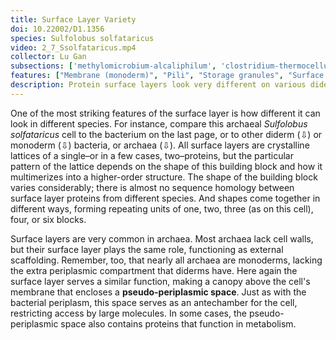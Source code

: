 ```yaml
---
title: Surface Layer Variety
doi: 10.22002/D1.1356
species: Sulfolobus solfataricus
video: 2_7_Ssolfataricus.mp4
collector: Lu Gan
subsections: ['methylomicrobium-alcaliphilum', 'clostridium-thermocellum', 'nitrosopumilus-maritimus', 'methanoregula-formicica']
features: ["Membrane (monoderm)", "Pili", "Storage granules", "Surface layer", "Vesicles (extracellular)"]
description: Protein surface layers look very different on various diderm and monoderm bacteria and archaea, like Sulfolobus solfataricus, N. maritimus or M. formicica.
---
```


One of the most striking features of the surface layer is how different it can look in different species. For instance, compare this archaeal *Sulfolobus solfataricus* cell to the bacterium on the last page, or to other diderm (⇩) or monoderm (⇩) bacteria, or archaea (⇩). All surface layers are crystalline lattices of a single–or in a few cases, two–proteins, but the particular pattern of the lattice depends on the shape of this building block and how it multimerizes into a higher-order structure. The shape of the building block varies considerably; there is almost no sequence homology between surface layer proteins from different species. And shapes come together in different ways, forming repeating units of one, two, three (as on this cell), four, or six blocks.

Surface layers are very common in archaea. Most archaea lack cell walls, but their surface layer plays the same role, functioning as external scaffolding. Remember, too, that nearly all archaea are monoderms, lacking the extra periplasmic compartment that diderms have. Here again the surface layer serves a similar function, making a canopy above the cell's membrane that encloses a **pseudo-periplasmic space**. Just as with the bacterial periplasm, this space serves as an antechamber for the cell, restricting access by large molecules. In some cases, the pseudo-periplasmic space also contains  proteins that function in metabolism.

